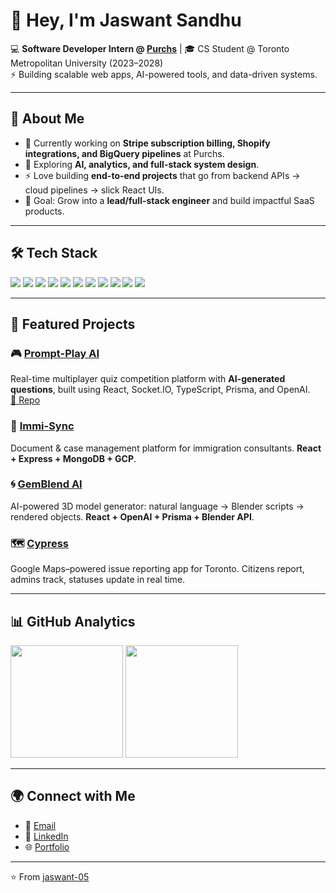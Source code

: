 # 👋 Hey, I'm Jaswant Sandhu  

💻 **Software Developer Intern @ [Purchs](https://purchs.io)** | 🎓 CS Student @ Toronto Metropolitan University (2023–2028)  
⚡ Building scalable web apps, AI-powered tools, and data-driven systems.  

---

## 🚀 About Me  
- 🔭 Currently working on **Stripe subscription billing, Shopify integrations, and BigQuery pipelines** at Purchs.  
- 🌱 Exploring **AI, analytics, and full-stack system design**.  
- ⚡ Love building **end-to-end projects** that go from backend APIs → cloud pipelines → slick React UIs.  
- 🎯 Goal: Grow into a **lead/full-stack engineer** and build impactful SaaS products.  

---

## 🛠️ Tech Stack  
<p>
  <img src="https://img.shields.io/badge/React-20232A?style=for-the-badge&logo=react&logoColor=61DAFB" />
  <img src="https://img.shields.io/badge/TypeScript-007ACC?style=for-the-badge&logo=typescript&logoColor=white" />
  <img src="https://img.shields.io/badge/Node.js-43853D?style=for-the-badge&logo=node.js&logoColor=white" />
  <img src="https://img.shields.io/badge/Express.js-404D59?style=for-the-badge" />
  <img src="https://img.shields.io/badge/Sails.js-0A0A0A?style=for-the-badge&logo=node.js&logoColor=white" />
  <img src="https://img.shields.io/badge/Prisma-3982CE?style=for-the-badge&logo=prisma&logoColor=white" />
  <img src="https://img.shields.io/badge/PostgreSQL-316192?style=for-the-badge&logo=postgresql&logoColor=white" />
  <img src="https://img.shields.io/badge/MongoDB-4EA94B?style=for-the-badge&logo=mongodb&logoColor=white" />
  <img src="https://img.shields.io/badge/Google%20Cloud-4285F4?style=for-the-badge&logo=googlecloud&logoColor=white" />
  <img src="https://img.shields.io/badge/Looker-4285F4?style=for-the-badge&logo=looker&logoColor=white" />
  <img src="https://img.shields.io/badge/Stripe-626CD9?style=for-the-badge&logo=stripe&logoColor=white" />
</p>

---

## 📌 Featured Projects  

### 🎮 [Prompt-Play AI](https://promptplay.co)  
Real-time multiplayer quiz competition platform with **AI-generated questions**, built using React, Socket.IO, TypeScript, Prisma, and OpenAI.  
[🔗 Repo](https://github.com/jaswant-05/prompt-play)  

### 📂 [Immi-Sync](https://github.com/jaswant-05/Immi-Sync)  
Document & case management platform for immigration consultants. **React + Express + MongoDB + GCP**.  

### 🌀 [GemBlend AI](https://github.com/jaswant-05/GemBlend)  
AI-powered 3D model generator: natural language → Blender scripts → rendered objects. **React + OpenAI + Prisma + Blender API**.  

### 🗺️ [Cypress](https://github.com/jaswant-05/cypress)  
Google Maps–powered issue reporting app for Toronto. Citizens report, admins track, statuses update in real time.  

---

## 📊 GitHub Analytics  
<p>
  <img height="180em" src="https://github-readme-stats.vercel.app/api?username=jaswant-05&show_icons=true&theme=radical" />
  <img height="180em" src="https://github-readme-stats.vercel.app/api/top-langs/?username=jaswant-05&layout=compact&theme=radical" />
</p>  

---

## 🌍 Connect with Me  
- 📩 [Email](mailto:jaswant@numericnest.com)  
- 💼 [LinkedIn](https://www.linkedin.com/in/jaswant-sandhu)  
- 🌐 [Portfolio](https://jaswantsandhu.dev)  

---
⭐️ From [jaswant-05](https://github.com/jaswant-05)  
